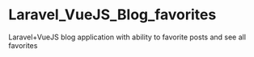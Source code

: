 # Laravel_VueJS_Blog_favorites
Laravel+VueJS blog application with ability to favorite posts and see all favorites
